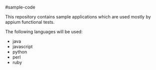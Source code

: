 #sample-code

This repository contains sample applications which are used mostly by appium functional tests.

The following languages will be used:

  - java
  - javascript
  - python
  - perl
  - ruby
